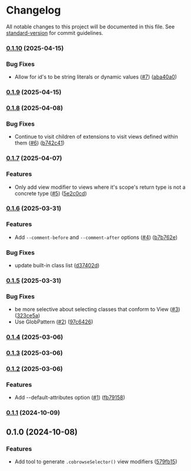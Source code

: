 # Changelog

All notable changes to this project will be documented in this file. See [standard-version](https://github.com/conventional-changelog/standard-version) for commit guidelines.

### [0.1.10](#) (2025-04-15)


### Bug Fixes

* Allow for id's to be string literals or dynamic values ([#7](#)) ([aba40a0](#))

### [0.1.9](#) (2025-04-15)

### [0.1.8](#) (2025-04-08)


### Bug Fixes

* Continue to visit children of extensions to visit views defined within them ([#6](#)) ([b742c41](#))

### [0.1.7](#) (2025-04-07)


### Features

* Only add view modifier to views where it's scope's return type is not a concrete type ([#5](#)) ([5e2c0cd](#))

### [0.1.6](#) (2025-03-31)


### Features

* Add `--comment-before` and `--comment-after` options ([#4](#)) ([b7b762e](#))


### Bug Fixes

* update built-in class list ([d37402d](#))

### [0.1.5](#) (2025-03-31)


### Bug Fixes

* be more selective about selecting classes that conform to View ([#3](#)) ([323ce5a](#))
* Use GlobPattern ([#2](#)) ([97c6426](#))

### [0.1.4](#) (2025-03-06)

### [0.1.3](#) (2025-03-06)

### [0.1.2](#) (2025-03-06)


### Features

* Add --default-attributes option ([#1](#)) ([fb79158](#))

### [0.1.1](#) (2024-10-09)

## 0.1.0 (2024-10-08)


### Features

* Add tool to generate `.cobrowseSelector()` view modifiers ([579fb15](#))
